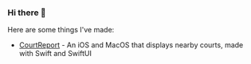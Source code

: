 ### Hi there 👋

Here are some things I've made:
* [CourtReport](https://github.com/Shyamsaibethina/courtreport) - An iOS and MacOS that displays nearby courts, made with Swift and SwiftUI 
